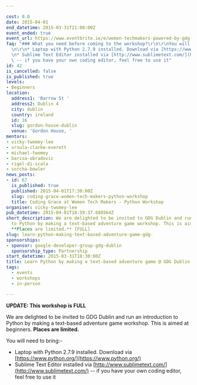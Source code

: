 ```yaml
---

cost: 0.0
date: 2015-04-01
end_datetime: 2015-03-31T21:00:00Z
event_ended: true
event_url: https://www.eventbrite.ie/e/women-techmakers-powered-by-gdg-dublin-tickets-15748414933
faq: "### What you need before coming to the workshop?\r\n\r\nYou will need to bring:-\r\
  \n\r\n* Laptop with Python 2.7.9 installed. Download via [https://www.python.org/](https://www.python.org/)\r\
  \n* Sublime Text Editor installed via [http://www.sublimetext.com/](http://www.sublimetext.com/)\
  \ -- if you have your own coding editor, feel free to use it"
id: 42
is_cancelled: false
is_published: true
levels:
- Beginners
location:
  address1: 'Barrow St '
  address2: Dublin 4
  city: dublin
  country: ireland
  id: 16
  slug: gordon-house-dublin
  venue: 'Gordon House, '
mentors:
- vicky-twomey-lee
- ursula-clarke-everett
- michael-twomey
- barisa-obradovic
- rigel-di-scala
- sorcha-bowler
news_posts:
- id: 67
  is_published: true
  published: 2015-04-01T17:30:00Z
  slug: coding-grace-women-tech-makers-python-workshop
  title: Coding Grace at Women Tech Makers - Python Workshop
organiser: vicky-twomey-lee
pub_datetime: 2015-04-01T18:59:37.688564Z
short_description: We are delighted to be invited to GDG Dublin and run an introduction
  to Python by making a text-based adventure game workshop. This is aimed at beginners.
  **Places are limited.** [FULL]
slug: learn-python-making-text-based-adventure-game-gdg-
sponsorships:
- sponsor: google-developer-group-gdg-dublin
  sponsorship_type: Partnership
start_datetime: 2015-03-31T18:30:00Z
title: Learn Python by making a text-based adventure game @ GDG Dublin
tags:
  - events
  - workshops
  - in-person

---
```


**UPDATE: This workshop is FULL**

We are delighted to be invited to GDG Dublin and run an introduction to Python by making a text-based adventure game workshop. This is aimed at beginners. **Places are limited.**

You will need to bring:-

* Laptop with Python 2.7.9 installed. Download via [https://www.python.org/](https://www.python.org/)
* Sublime Text Editor installed via [http://www.sublimetext.com/](http://www.sublimetext.com/) -- if you have your own coding editor, feel free to use it